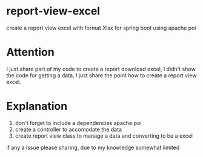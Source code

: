 # report-view-excel

create a report view excel with format Xlsx for spring boot using apache poi

# Attention

I just share part of my code to create a report download excel, I didn't show the code for getting a data, I just share the point how to create a report view excel.

# Explanation

1. don't forget to include a dependencies apache poi
2. create a controller to accomodate the data
3. create report view class to manage a data and converting to be a excel

if any a issue please sharing, due to my knowledge somewhat limited

